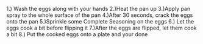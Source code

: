 1.) Wash the eggs along with your hands
2.)Heat the pan up
3.)Apply pan spray to the whole surface of the pan
4.)After 30 seconds, crack the eggs onto the pan
5.)Sprinkle some Complete Seasoning on the eggs
6.) Let the eggs cook a bit before flipping it
7.)After the eggs are flipped, let them cook a bit
8.) Put the cooked eggs onto a plate and your done